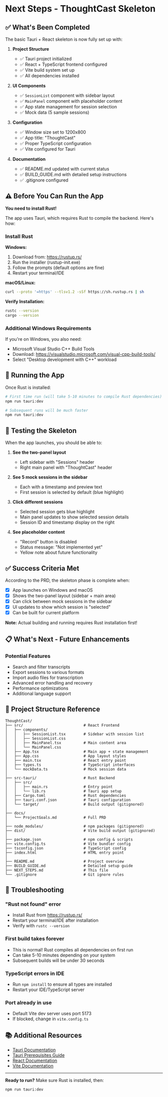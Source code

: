 # Next Steps - ThoughtCast Skeleton

## ✅ What's Been Completed

The basic Tauri + React skeleton is now fully set up with:

1. **Project Structure**
   - ✅ Tauri project initialized
   - ✅ React + TypeScript frontend configured
   - ✅ Vite build system set up
   - ✅ All dependencies installed

2. **UI Components**
   - ✅ `SessionList` component with sidebar layout
   - ✅ `MainPanel` component with placeholder content
   - ✅ App state management for session selection
   - ✅ Mock data (5 sample sessions)

3. **Configuration**
   - ✅ Window size set to 1200x800
   - ✅ App title: "ThoughtCast"
   - ✅ Proper TypeScript configuration
   - ✅ Vite configured for Tauri

4. **Documentation**
   - ✅ README.md updated with current status
   - ✅ BUILD_GUIDE.md with detailed setup instructions
   - ✅ .gitignore configured

## ⚠️ Before You Can Run the App

**You need to install Rust!**

The app uses Tauri, which requires Rust to compile the backend. Here's how:

### Install Rust

**Windows:**
1. Download from: https://rustup.rs/
2. Run the installer (rustup-init.exe)
3. Follow the prompts (default options are fine)
4. Restart your terminal/IDE

**macOS/Linux:**
```bash
curl --proto '=https' --tlsv1.2 -sSf https://sh.rustup.rs | sh
```

**Verify Installation:**
```bash
rustc --version
cargo --version
```

### Additional Windows Requirements
If you're on Windows, you also need:
- Microsoft Visual Studio C++ Build Tools
- Download: https://visualstudio.microsoft.com/visual-cpp-build-tools/
- Select "Desktop development with C++" workload

## 🚀 Running the App

Once Rust is installed:

```bash
# First time run (will take 5-10 minutes to compile Rust dependencies)
npm run tauri:dev

# Subsequent runs will be much faster
npm run tauri:dev
```

## 🧪 Testing the Skeleton

When the app launches, you should be able to:

1. **See the two-panel layout**
   - Left sidebar with "Sessions" header
   - Right main panel with "ThoughtCast" header

2. **See 5 mock sessions in the sidebar**
   - Each with a timestamp and preview text
   - First session is selected by default (blue highlight)

3. **Click different sessions**
   - Selected session gets blue highlight
   - Main panel updates to show selected session details
   - Session ID and timestamp display on the right

4. **See placeholder content**
   - "Record" button is disabled
   - Status message: "Not implemented yet"
   - Yellow note about future functionality

## ✅ Success Criteria Met

According to the PRD, the skeleton phase is complete when:

- [x] App launches on Windows and macOS
- [x] Shows the two-panel layout (sidebar + main area)
- [x] Can click between mock sessions in the sidebar
- [x] UI updates to show which session is "selected"
- [x] Can be built for current platform

**Note:** Actual building and running requires Rust installation first!

## 📋 What's Next - Future Enhancements

### Potential Features
- Search and filter transcripts
- Export sessions to various formats
- Import audio files for transcription
- Advanced error handling and recovery
- Performance optimizations
- Additional language support

## 📁 Project Structure Reference

```
ThoughtCast/
├── src/                           # React Frontend
│   ├── components/
│   │   ├── SessionList.tsx        # Sidebar with session list
│   │   ├── SessionList.css
│   │   ├── MainPanel.tsx          # Main content area
│   │   └── MainPanel.css
│   ├── App.tsx                    # Main app + state management
│   ├── App.css                    # App layout styles
│   ├── main.tsx                   # React entry point
│   ├── types.ts                   # TypeScript interfaces
│   └── mockData.ts                # Mock session data
│
├── src-tauri/                     # Rust Backend
│   ├── src/
│   │   ├── main.rs                # Entry point
│   │   └── lib.rs                 # Tauri app setup
│   ├── Cargo.toml                 # Rust dependencies
│   ├── tauri.conf.json            # Tauri configuration
│   └── target/                    # Build output (gitignored)
│
├── docs/
│   └── ProjectGoals.md            # Full PRD
│
├── node_modules/                  # npm packages (gitignored)
├── dist/                          # Vite build output (gitignored)
│
├── package.json                   # npm config & scripts
├── vite.config.ts                 # Vite bundler config
├── tsconfig.json                  # TypeScript config
├── index.html                     # HTML entry point
│
├── README.md                      # Project overview
├── BUILD_GUIDE.md                 # Detailed setup guide
├── NEXT_STEPS.md                  # This file
└── .gitignore                     # Git ignore rules
```

## 🐛 Troubleshooting

### "Rust not found" error
- Install Rust from https://rustup.rs/
- Restart your terminal/IDE after installation
- Verify with `rustc --version`

### First build takes forever
- This is normal! Rust compiles all dependencies on first run
- Can take 5-10 minutes depending on your system
- Subsequent builds will be under 30 seconds

### TypeScript errors in IDE
- Run `npm install` to ensure all types are installed
- Restart your IDE/TypeScript server

### Port already in use
- Default Vite dev server uses port 5173
- If blocked, change in `vite.config.ts`

## 📚 Additional Resources

- [Tauri Documentation](https://tauri.app/)
- [Tauri Prerequisites Guide](https://tauri.app/start/prerequisites/)
- [React Documentation](https://react.dev/)
- [Vite Documentation](https://vitejs.dev/)

---

**Ready to run?** Make sure Rust is installed, then:
```bash
npm run tauri:dev
```
